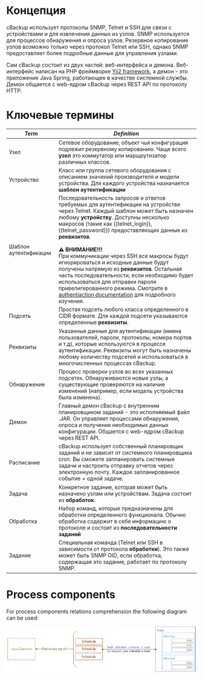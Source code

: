 # Концепция

cBackup использует протоколы SNMP, Telnet и SSH для связи с устройствами и для извлечения данных из узлов. SNMP используется для процессов обнаружения и опроса узлов. Резервное копирование узлов возможно только через протокол Telnet или SSH, однако SNMP предоставляет более подробные данные для управления узлами.

Сам cBackup состоит из двух частей: веб-интерфейса и демона. Веб-интерфейс написан на PHP фреймворке [Yii2 framework](http://www.yiiframework.com), а демон - это приложение Java Spring, работающее в качестве системной службы. Демон общается с web-ядром cBackup через REST API по протоколу HTTP.

# Ключевые термины

<div id="teminology-table"></div>

_Term_ | _Definition_
------------ | -------------
Узел | Сетевое оборудование, объект чья конфигурация подлежит резервному копированию. Чаще всего **узел** это коммутатор или маршрутизатор различных классов.
Устройство | Класс или группа сетевого оборудования с описанием значений производителя и модели устройства. Для каждого устройства назначается **шаблон аутентификации**
Шаблон аутентификации | Последовательность запросов и ответов требуемых для аутентификации на устройстве через Telnet. Каждый шаблон может быть назначен любому **устройству**. Доступны несколько макросов (такие как {{telnet_login}}, {{telnet_password}}) предоставляющих данные из **реквизитов**.<br><br><div class="warning">**⚠ ВНИМАНИЕ!!!** <br>При коммуникации через SSH все макросы будут игнорироваться и исходные данные будут получены напрямую из **реквизитов**. Остальная часть последовательности, если необходимо будет использоваться для отправки пароля привелигерованного режима. Смотрите в [authentiaction documentation](../administrators-guide/authentication) для подробного изучения.</div>
Подсеть | Простая подсеть любого класса определенного в CIDR формате. Для каждой подсети указываются определенные **реквизиты**. 
Реквизиты | Указанные данные для аутентификации (имена пользователей, пароли, протоколы, номера портов и т.д), которые используются в процессе аутентификации. Реквизиты могут быть назначены любому количеству подсетей и использоваться в многочисленных процессах cBackup.
Обнаружение | Процесс проверки узлов во всех указанных подсетях. Обнаруживаются новые узлы, а существующие проверяются на наличие изменений (например, если модель устройства была изменена).
Демон | Главный демон cBackup с внутренним планировщиком заданий - это исполняемый файл .JAR. Он управляет процессами обнаружения, опроса и получения необходимых данных конфигурации. Общается с web-ядром cBackup через REST API.
Расписание | cBackup использует собственный планировщик заданий и не зависит от системного планировщика cron. Вы сможете запланировать системные задачи и настроить отправку отчетов через электронную почту. Каждое запланированное событие = одной задаче.
Задача | Конкретное задание, которая может быть назначено узлам или устройствам. Задача состоит из **обработок**.
Обработка | Набор команд, которые предназначены для обработки определенного функционала. Обычно обработка содержит в себе информацию о протоколе и состоит из **последовательности заданий**
Задание | Специальная команда (Telnet или SSH в зависимости от протокола **обработки**). Это также может быть SNMP OID, если обработка, содержащая это задание, работает по протоколу SNMP.

# Process components

For process components relations comprehension the following diagram can be used:

![Process elements relations](../assets/processes1.png)
